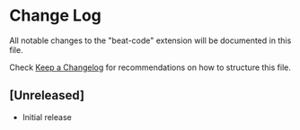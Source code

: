 # Change Log

All notable changes to the "beat-code" extension will be documented in this file.

Check [Keep a Changelog](http://keepachangelog.com/) for recommendations on how to structure this file.

## [Unreleased]

- Initial release